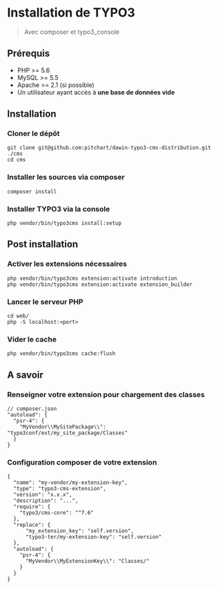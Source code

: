 # Installation de TYPO3

> Avec composer et typo3_console

## Prérequis

- PHP >= 5.6
- MySQL >= 5.5
- Apache >= 2.1 (si possible)
- Un utilisateur ayant accès à **une base de données vide**

## Installation

### Cloner le dépôt

    git clone git@github.com:pitchart/dawin-typo3-cms-distribution.git ./cms
    cd cms


### Installer les sources via composer

    composer install

### Installer TYPO3 via la console

    php vendor/bin/typo3cms install:setup


## Post installation

### Activer les extensions nécessaires

    php vendor/bin/typo3cms extension:activate introduction
    php vendor/bin/typo3cms extension:activate extension_builder

### Lancer le serveur PHP

    cd web/
    php -S localhost:<port>

### Vider le cache

    php vendor/bin/typo3cms cache:flush

## A savoir

### Renseigner votre extension pour chargement des classes

    // composer.json
    "autoload": {
      "psr-4": {
        "MyVendor\\MySitePackage\\": "typo3conf/ext/my_site_package/Classes"
      }
    }

### Configuration composer de votre extension

    {
      "name": "my-vendor/my-extension-key",
      "type": "typo3-cms-extension",
      "version": "x.x.x",
      "description": "...",
      "require": {
        "typo3/cms-core": "^7.6"
      },
      "replace": {
          "my_extension_key": "self.version",
          "typo3-ter/my-extension-key": "self.version"
      },
      "autoload": {
        "psr-4": {
          "MyVendor\\MyExtensionKey\\": "Classes/"
        }
      }
    }
